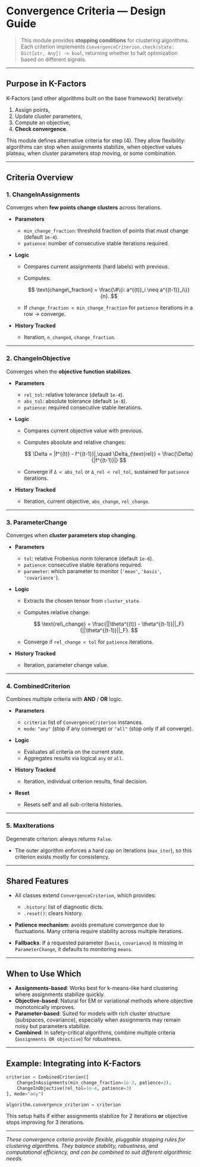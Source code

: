 # Convergence Criteria — Design Guide

> This module provides **stopping conditions** for clustering algorithms.
> Each criterion implements `ConvergenceCriterion.check(state: Dict[str, Any]) -> bool`, returning whether to halt optimization based on different signals.

---

## Purpose in K-Factors

K-Factors (and other algorithms built on the base framework) iteratively:

1. Assign points,
2. Update cluster parameters,
3. Compute an objective,
4. **Check convergence**.

This module defines alternative criteria for step (4). They allow flexibility: algorithms can stop when assignments stabilize, when objective values plateau, when cluster parameters stop moving, or some combination.

---

## Criteria Overview

### 1. **ChangeInAssignments**

Converges when **few points change clusters** across iterations.

* **Parameters**

  * `min_change_fraction`: threshold fraction of points that must change (default `1e-4`).
  * `patience`: number of consecutive stable iterations required.

* **Logic**

  * Compares current assignments (hard labels) with previous.
  * Computes:

    $$
    \text{change\_fraction} = \frac{\#\{i: a^{(t)}_i \neq a^{(t-1)}_i\}}{n}.
    $$
  * If `change_fraction < min_change_fraction` for `patience` iterations in a row → converge.

* **History Tracked**

  * Iteration, `n_changed`, `change_fraction`.

---

### 2. **ChangeInObjective**

Converges when the **objective function stabilizes**.

* **Parameters**

  * `rel_tol`: relative tolerance (default `1e-4`).
  * `abs_tol`: absolute tolerance (default `1e-8`).
  * `patience`: required consecutive stable iterations.

* **Logic**

  * Compares current objective value with previous.
  * Computes absolute and relative changes:

    $$
    \Delta = |f^{(t)} - f^{(t-1)}|,\quad \Delta_{\text{rel}} = \frac{\Delta}{|f^{(t-1)}|}
    $$
  * Converge if `Δ < abs_tol` or `Δ_rel < rel_tol`, sustained for `patience` iterations.

* **History Tracked**

  * Iteration, current objective, `abs_change`, `rel_change`.

---

### 3. **ParameterChange**

Converges when **cluster parameters stop changing**.

* **Parameters**

  * `tol`: relative Frobenius norm tolerance (default `1e-6`).
  * `patience`: consecutive stable iterations required.
  * `parameter`: which parameter to monitor (`'mean'`, `'basis'`, `'covariance'`).

* **Logic**

  * Extracts the chosen tensor from `cluster_state`.
  * Computes relative change:

    $$
    \text{rel\_change} = \frac{||\theta^{(t)} - \theta^{(t-1)}||_F}{||\theta^{(t-1)}||_F}.
    $$
  * Converge if `rel_change < tol` for `patience` iterations.

* **History Tracked**

  * Iteration, parameter change value.

---

### 4. **CombinedCriterion**

Combines multiple criteria with **AND** / **OR** logic.

* **Parameters**

  * `criteria`: list of `ConvergenceCriterion` instances.
  * `mode`: `"any"` (stop if any converge) or `"all"` (stop only if all converge).

* **Logic**

  * Evaluates all criteria on the current state.
  * Aggregates results via logical `any` or `all`.

* **History Tracked**

  * Iteration, individual criterion results, final decision.

* **Reset**

  * Resets self and all sub-criteria histories.

---

### 5. **MaxIterations**

Degenerate criterion: always returns `False`.

* The outer algorithm enforces a hard cap on iterations (`max_iter`), so this criterion exists mostly for consistency.

---

## Shared Features

* All classes extend `ConvergenceCriterion`, which provides:

  * `.history`: list of diagnostic dicts.
  * `.reset()`: clears history.

* **Patience mechanism**: avoids premature convergence due to fluctuations. Many criteria require stability across multiple iterations.

* **Fallbacks**: If a requested parameter (`basis`, `covariance`) is missing in `ParameterChange`, it defaults to monitoring `means`.

---

## When to Use Which

* **Assignments-based**: Works best for k-means-like hard clustering where assignments stabilize quickly.
* **Objective-based**: Natural for EM or variational methods where objective monotonically improves.
* **Parameter-based**: Suited for models with rich cluster structure (subspaces, covariance), especially when assignments may remain noisy but parameters stabilize.
* **Combined**: In safety-critical algorithms, combine multiple criteria (`assignments OR objective`) for robustness.

---

## Example: Integrating into K-Factors

```python
criterion = CombinedCriterion([
    ChangeInAssignments(min_change_fraction=1e-3, patience=2),
    ChangeInObjective(rel_tol=1e-4, patience=3)
], mode="any")

algorithm.convergence_criterion = criterion
```

This setup halts if either assignments stabilize for 2 iterations **or** objective stops improving for 3 iterations.

---

*These convergence criteria provide flexible, pluggable stopping rules for clustering algorithms. They balance stability, robustness, and computational efficiency, and can be combined to suit different algorithmic needs.*
